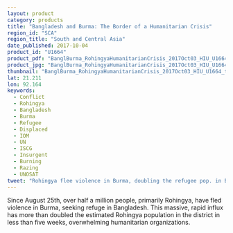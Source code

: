 ```yaml
---
layout: product
category: products
title: "Bangladesh and Burma: The Border of a Humanitarian Crisis"
region_id: "SCA"
region_title: "South and Central Asia"
date_published: 2017-10-04
product_id: "U1664"
product_pdf: "BanglBurma_RohingyaHumanitarianCrisis_2017Oct03_HIU_U1664.pdf"
product_jpg: "BanglBurma_RohingyaHumanitarianCrisis_2017Oct03_HIU_U1664.jpg"
thumbnail: "BanglBurma_RohingyaHumanitarianCrisis_2017Oct03_HIU_U1664_thumb.jpg"
lat: 21.211
lon: 92.164
keywords:
  - Conflict
  - Rohingya
  - Bangladesh
  - Burma
  - Refugee
  - Displaced
  - IOM
  - UN
  - ISCG
  - Insurgent
  - Burning
  - Razing
  - UNOSAT
tweet: "Rohingya flee violence in Burma, doubling the refugee pop. in Bangladesh since 25 Aug"
---
```

Since August 25th, over half a million people, primarily Rohingya, have fled violence in Burma, seeking refuge in Bangladesh. This massive, rapid influx has more than doubled the estimated Rohingya population in the district in less than five weeks, overwhelming humanitarian organizations.
